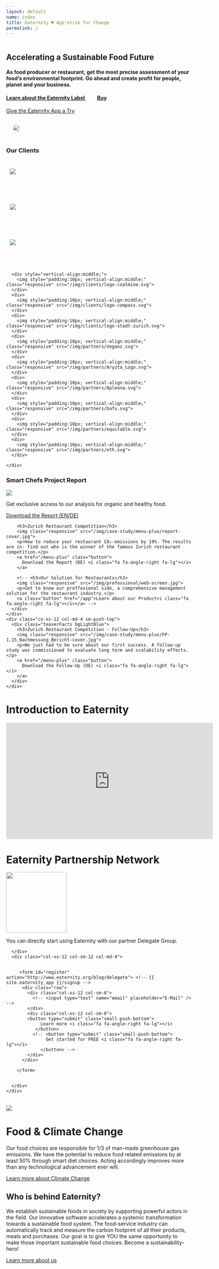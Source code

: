 ```yaml
---
layout: default
name: index
title: Eaternity ♥ App'etite for Change
permalink: /
---
```


<style>
  html[lang=en] .header-image {
  content:url("/img/get-the-app/Eaternity-App-preview-en.png");
}
html[lang=de] .header-image{
  content:url("/img/get-the-app/Eaternity-App-preview.png");
}

</style>

<!-- Switch from us. To them.  -->
<div class="bgDarkBlue viewPortHeight" style="overflow:hidden;">
  <div class="container">
  <div class="row small-push-top small-push-bottom">
    <div class="col-xs-12 col-sm-6">
      <h2>Accelerating a Sustainable Food Future</h2>
      </div>
    </div>
      <div class="row  push-bottom">
        <div class="col-xs-12 col-sm-4">
      <h4>As food producer or restaurant, get the most precise assessment of your food’s environmental footprint.  Go ahead and create profit for people, planet and your business.</h4> <h4 style="margin-top:10px;"><a href="/label" style="margin-right:30px;">Learn about the Eaternity Label <i class="fa fa-angle-right fa-lg"></i></a> <a href="mailto:license@eaternity.ch">Buy <i class="fa fa-angle-right fa-lg"></i></a></h4>
      <a href="https://app.eaternity.ch" class="button large small-push-top">
        Give the Eaternity App a Try<i class="fa fa-angle-right fa-lg"></i>
      </a>
    </div>
  </div>
    <div  class="row small-push-bottom small-push-top">
      <div class="col-xs-12 col-sm-offset-4 col-sm-6 hero" style="padding:30px 40px 10px 20px;">
        <img class="responsive" style="transform: rotate(20deg);" src="/img/home/rezept-jpg.jpg" />
      </div>
    </div>
    <div class="row">
      <div class="col-xs-12 col-sm-offset-5 col-sm-9 hero" style="padding:10px 52px 0px 0px;">
        <img style="margin:-255px 30px -40px -20px;transform: rotate(0deg);" class="responsive  header-image" src="/img/get-the-app/Eaternity-App-preview-en.png" />
      </div>
    </div>
  </div>
</div>
<!-- /.viewPortHeight -->

<div class="container small-push-bottom small-push-top">
  <div class="row ">
    <div class="co-xs-12 col-md-12 col-md-offset-0 text-center">
      <h3>Our Clients</h3>
    </div>
  </div>
</div>

<style>
.slider div {
  position: relative;
  top: 50%;
  transform: translateY(-50%);

}
.slider div img {
  margin-top:60px;
}


</style>

<div class="container">
  <div class="row">
    <div class="co-xs-12 col-md-12 col-md-offset-0 slider">
      <div style="vertical-align:middle;">
        <img style="padding:10px; " class="responsive" src="/img/partners/Sodexo.svg">
      </div>
      <div style="vertical-align:middle;">
        <img style="padding:10px; vertical-align:middle;" class="responsive" src="/img/partners/willemendrees.svg">
      </div>
      <div style="vertical-align:middle;">
        <img style="padding:10px; vertical-align:middle;" class="responsive" src="/img/partners/alleswurscht_logo.png">
      </div>

      <div style="vertical-align:middle;">
        <img style="padding:10px; vertical-align:middle;" class="responsive" src="/img/clients/logo-coalmine.svg">
      </div>
      <div>
        <img style="padding:10px; vertical-align:middle;" class="responsive" src="/img/clients/logo-compass.svg">
      </div>
      <div>
        <img style="padding:10px; vertical-align:middle;" class="responsive" src="/img/clients/logo-stadt-zurich.svg">
      </div>
      <div>
        <img style="padding:10px; vertical-align:middle;" class="responsive" src="/img/partners/Veganz.svg">
      </div>
      <div>
        <img style="padding:10px; vertical-align:middle;" class="responsive" src="/img/partners/Aryzta_Logo.svg">
      </div>
      <div>
        <img style="padding:10px; vertical-align:middle;" class="responsive" src="/img/partners/Apleona.svg">
      </div>
      <div>
        <img style="padding:10px; vertical-align:middle;" class="responsive" src="/img/partners/bafu.svg">
      </div>
      <div>
        <img style="padding:10px; vertical-align:middle;" class="responsive" src="/img/partners/equitable.svg">
      </div>
      <div>
        <img style="padding:10px; vertical-align:middle;" class="responsive" src="/img/partners/eth.svg">
      </div>

    </div>

  </div>
</div>

<div class="container small-push-bottom">
  <!-- <div class="row push-top small-push-bottom">
    <div class="col-xs-12 text-center">
      <h2>Climate-friendly nutrition is relevant to all of us</h2>
    </div>
  </div> -->
  <div class="row small-push-top push-bottom">
    <div class="co-xs-12 col-md-4">
      <div class="teaserFacts bgLightBlue">
        <h3>Smart Chefs Project Report</h3>
        <img class="responsive" src="/img/case-study/smart-chefs/cover2.jpg">
        <p>Get exclusive access to our analysis for organic and healthy food.</p>
        <a class="button" href="/blog/smart-chefs-research-results">Download the Report (EN/DE)<i class="fa fa-angle-right fa-lg"></i></a>
      </div>
    </div>
    <div class="co-xs-12 col-md-4 sm-push-top">
      <div class="teaserFacts bgLightBlue">

        <h3>Zurich Restaurant Competition</h3>
        <img class="responsive" src="/img/case-study/menu-plus/report-cover.jpg">
        <p>How to reduce your restaurant CO₂-emissions by 19%. The results are in: find out who is the winner of the famous Zurich restaurant competition.</p>
        <a href="/menu-plus" class="button">
          Download the Report (DE) <i class="fa fa-angle-right fa-lg"></i>
        </a>

        <!-- <h3>Our Solution for Restaurants</h3>
        <img class="responsive" src="/img/professional/web-screen.jpg">
        <p>Get to know our proffesional side, a comprehensive management solution for the restaurant industry.</p>
        <a class="button" href="/app">Learn about our Product<i class="fa fa-angle-right fa-lg"></i></a> -->
      </div>
    </div>
    <div class="co-xs-12 col-md-4 sm-push-top">
      <div class="teaserFacts bgLightBlue">
        <h3>Zurich Restaurant Competition - Follow-Up</h3>
        <img class="responsive" src="/img/case-study/menu-plus/FP-1.15_Nachmessung_Bericht-cover.jpg">
        <p>We just had to be sure about our first success. A follow-up study was commissioned to evaluate long term and scalability effects.</p>
        <a href="/menu-plus" class="button">
          Download the Follow-Up (DE) <i class="fa fa-angle-right fa-lg"></i>
        </a>
      </div>
    </div>

  </div>
</div>

<div class="container small-push-bottom">
  <div class="row small-push-top push-bottom">
    <div class="co-xs-12 col-md-6 col-md-offset-3 sm-push-top text-center">
    <h1>Introduction to Eaternity</h1>
      <iframe width="560" height="315" src="https://www.youtube.com/embed/S_gSGWVcy4I?rel=0&amp;showinfo=0" frameborder="0" allow="autoplay; encrypted-media" allowfullscreen></iframe>
    </div>
  </div>
</div>

<div class="container small-push-bottom">
  <div class="row small-push-top small-push-bottom">
    <div class="co-xs-12 col-md-8 col-md-offset-2 sm-push-top text-center">
    <h1>Eaternity Partnership Network</h1>
    </div>
  </div>
</div>

<div class="bgDarkBlue" style="overflow:hidden">
<br />
</div>
<div class="bgLightGrey">
  <div class="container">
    <div class="row small-push-top">
      <div class="col-xs-4 col-md-2 col-md-offset-1">
        <img src="/img/partners/delegate.svg" width="164px" type="image/svg+xml" style="margin-top:-20px;margin-right:4px;width:164px"/>
      </div>
      <div class="col-xs-8 col-md-4">
        <p class="teaserText">
          You can directly start using Eaternity with our partner Delegate Group.
        </p>
        <p id="result"></p>

      </div>
      <div class="col-xs-12 col-sm-12 col-md-4">


         <form id="register" action="http://www.eaternity.org/blog/delegate"> <!-- {{ site.eaternity_app }}/signup -->
          <div class="row">
            <div class="col-xs-12 col-sm-6">
              <!-- <input type="text" name="email" placeholder="E-Mail" /> -->
            </div>
            <div class="col-xs-12 col-sm-6">
            <button type="submit" class="small-push-bottom">
                 Learn more <i class="fa fa-angle-right fa-lg"></i>
               </button>
              <!-- <button type="submit" class="small-push-bottom">
                   Get started for FREE <i class="fa fa-angle-right fa-lg"></i>
                 </button> -->
            </div>
          </div>

        </form>


      </div>
    </div>

  </div>
</div>
<div class="bgDarkBlue" style="overflow:hidden">
<br />
</div>

<div class="container big-push-bottom push-top">
  <div class="row verticalAlign">
    <div class="col-xs-12 col-sm-5">
      <img class="responsive" src="/img/home/illustration-facts.svg">
    </div>
    <div class="col-xs-12 col-sm-7 col-md-offset-1 col-md-5 xs-push-top">
      <div>
        <h1>Food & Climate Change</h1>
        <p>Our food choices are responsible for 1/3 of man-made greenhouse gas emissions. We have the potential to reduce food related emissions by at least 50% through smart diet choices. Acting accordingly improves more than any technological advancement ever will.</p>
        <a class="button" href="/foodprint/climate-change">Learn more about Climate Change <i class="fa fa-angle-right fa-lg"></i></a>
      </div>
    </div>
  </div>
</div>

<div class="bgDarkBlue" style="overflow:hidden">
  <div class="container">
    <div class="row small-push-top small-push-bottom verticalAlign">
      <div class="col-xs-8 col-sm-4">
        <div>
          <h2>Who is behind Eaternity?</h2>
          <p>We establish sustainable foods in society by supporting powerful actors in the field. Our innovative software accelerates a systemic transformation towards a sustainable food system. The food-service industry can automatically track and measure the carbon footprint of all their products, meals and purchases. Our goal is to give YOU the same opportunity to make those important sustainable food choices. Become a sustainability-hero!</p>
          <a class="button" href="/about">Learn more about us<i class="fa fa-angle-right fa-lg"></i></a>
        </div>
      </div>
      <style>
        .wrapper {
          float: left;
          clear: left;
          display: table;
          table-layout: fixed;
        }
        .hero {margin-top:0px;margin-bottom:0px}

        @media screen and (min-width: 768px) {
          img.img-responsive {
            display: table-cell;
            max-height: 200%;
            max-width: 200%;
            width: 517px;
            height: 332px;
            margin: -258px -300px -50px -50px
          }
          .hero { margin-top:-340px;margin-bottom:-140px; }
        }

        @media screen and (min-width: 992px) {
          img.img-responsive {
            display: table-cell;
            max-height: 200%;
            max-width: 200%;
            width: 710px;
            height: 413px;
            margin: -225px -300px -50px -50px
          }

        }
      </style>
      <div class="wrapper col-xs-offset-2 col-xs-10 col-sm-offset-1 col-sm-7">
        <img class="responsive img-responsive" src="/img/home/screens.png">
      </div>
    </div>

  </div>
</div>

<div class="container push-top big-push-bottom">
  <div class="row verticalAlign">
    <div class="col-xs-12 col-sm-6">
      <img class="responsive" src="/img/home/E_2018_SDG_Poster_without_UN_emblem_Letter_US.png">
    </div>
    <div class="col-xs-12 col-sm-7 col-md-offset-1 col-md-5 xs-push-top">
      <div>
        <h1>Sustainable Development Goals</h1>
        <p>By seeking to establish sustainable foods in society, Eaternity contributes to the implementation of the United Nations’ Sustainable Development Goals. This universal call to action aims at achieving sustainable development and make a positive change for both people and the planet by 2030.</p>
        <a class="button" href="/blog/SDGs">Learn more about our commitment to the SDGs <i class="fa fa-angle-right fa-lg"></i></a>
      </div>
    </div>
  </div>
</div>

<div class="window" style="background-image: url('/img/home/home-parallax.jpg')">
</div>

<div class="container">
  <div class="row push-top small-push-bottom">
    <div class="col-xs-12 text-center">
      <h2>First hand news from Eaternity</h2>
    </div>
  </div>

  <div class="row push-top push-bottom">
    <div class="col-xs-12">

      {% for item in site.categories['blog'] limit:1 %}
      <div class="col-xs-offset-2 col-xs-8 col-sm-offset-2 col-sm-8 col-md-offset-2 col-md-8">
        <h3>{{ item.date | date_to_string }} – {{ item.title }}</h3>

        <div class="small-push-bottom">
          {% if item.image != null %}<a href="{{ BASE_PATH }}{{ item.url }}"><img class="responsive" src="{{ ASSET_PATH }}/img/blog/teaser_1400x450/{{ item.image }}" />  </a>{% endif %}

          <br/>
          <h4>{{ item.subtitle }}</h4><br/> {{ item.excerpt }}

          <a href="{{ BASE_PATH }}{{ item.url }}">  <span class="button">Read the full article <i class="fa fa-angle-right fa-lg"></i></span>  </a>
        </div>

      </div>
      {% endfor %}


    </div>

  </div>

  <div class="row text-center">

    {% for item in site.categories['blog'] offset:1 limit:4 %}
    <div class="col-xs-offset-2 col-xs-8 col-sm-offset-2 col-sm-4 col-md-offset-0 col-md-3">
      <a href="{{ BASE_PATH }}{{ item.url }}">
        <div class="roundTeaser small-push-bottom">
          {% if item.image != null %}<img class="responsive" src="{{ ASSET_PATH }}/img/blog/{{ item.image }}" />{% endif %}
          <span class="button">Go to the article <i class="fa fa-angle-right fa-lg"></i></span>
        </div>
      </a>
      <p>{{ item.date | date_to_string }}<br /> {{ item.title }}</p>
    </div>
    {% endfor %}

  </div>
  <div class="row">
    <div class="col-xs-12 text-center small-push-top push-bottom">
      <a href="/blog" class="button">Read more on our blog <i class="fa fa-angle-right fa-lg"></i></a>
    </div>
  </div>
</div>

<script src="/js/jquery-2.1.4.min.js"></script>
<script type="text/javascript" src="/js/slick.min.js"></script>

<script type="text/javascript">
$(document).ready(function(){
  $('.slider').slick({
    infinite: true,
    slidesToShow: 7,
    autoplay: true,
    autoplaySpeed: 3000,
  });
});

</script>
